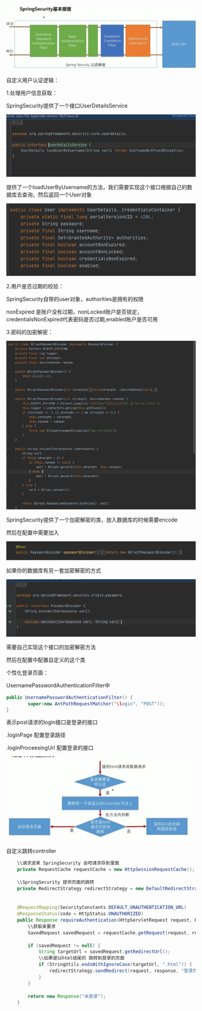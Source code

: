 ![image-20200603000329174](..\doc\SpringSecurity.assets\image-20200603000329174.png)



自定义用户认证逻辑：

1.处理用户信息获取：

SpringSecurity提供了一个接口UserDetailsService

![image-20200603232456058](..\doc\SpringSecurity.assets\image-20200603232456058.png)

提供了一个loadUserByUsername的方法，我们需要实现这个接口根据自己的数据库去查询，然后返回一个User对象

![image-20200603233003305](..\doc\SpringSecurity.assets\image-20200603233003305.png)

2.用户是否过期的校验：

SpringSecurity自带的user对象，authorities是拥有的权限

nonExpired 是账户没有过期，nonLocked账户是否锁定，credentialsNonExpired代表密码是否过期,enabled账户是否可用

3.密码的加密解密：

![image-20200603233925667](..\doc\SpringSecurity.assets\image-20200603233925667.png)

SpringSecurity提供了一个加密解密的类，放入数据库的时候需要encode

然后在配置中需要加入

![image-20200603234113906](..\doc\SpringSecurity.assets\image-20200603234113906.png)

如果你的数据库有另一套加密解密的方式

![image-20200603234219214](..\doc\SpringSecurity.assets\image-20200603234219214.png)

需要自己实现这个接口的加密解密方法

然后在配置中配置自定义的这个类





个性化登录页面：

 UsernamePasswordAuthenticationFilter中

```java
public UsernamePasswordAuthenticationFilter() {
        super(new AntPathRequestMatcher("\login", "POST"));
}
```

表示post请求的login接口是登录的接口

.loginPage 配置登录路径

.loginProceesingUrl 配置登录的接口

![image-20200603235808151](..\doc\SpringSecurity.assets\image-20200603235808151.png)

自定义跳转controller

```java
	\\请求进来 SpringSecurity 会吧请求存到里面
	private RequestCache requestCache = new HttpSessionRequestCache();
	
	\\SpringSecurity 提供页面的跳转
	private RedirectStrategy redirectStrategy = new DefaultRedirectStrategy();


	@RequestMapping(SecurityConstants.DEFAULT_UNAUTHENTICATION_URL)
	@ResponseStatus(code = HttpStatus.UNAUTHORIZED)
	public Response requireAuthentication(HttpServletRequest request, HttpServletResponse response) throws IOException     {
		\\获取亲要求
		SavedRequest savedRequest = requestCache.getRequest(request, response);
		
		if (savedRequest != null) {
			String targetUrl = savedRequest.getRedirectUrl();
            \\如果是以html结尾的 跳转到登录的页面
			if (StringUtils.endsWithIgnoreCase(targetUrl, ".html")) {
				redirectStrategy.sendRedirect(request, response, "登录页面")
			}
		}

		return new Response("未登录");
	}
```

